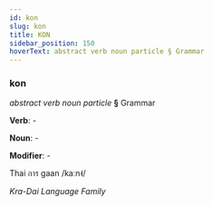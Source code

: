 ```yaml
---
id: kon
slug: kon
title: KON
sidebar_position: 150
hoverText: abstract verb noun particle § Grammar
---
```


### kon

*abstract verb noun particle* **§** Grammar

**Verb**: -

**Noun**: -

**Modifier**: -

Thai การ gaan /kaːn˧/

*Kra-Dai Language Family*